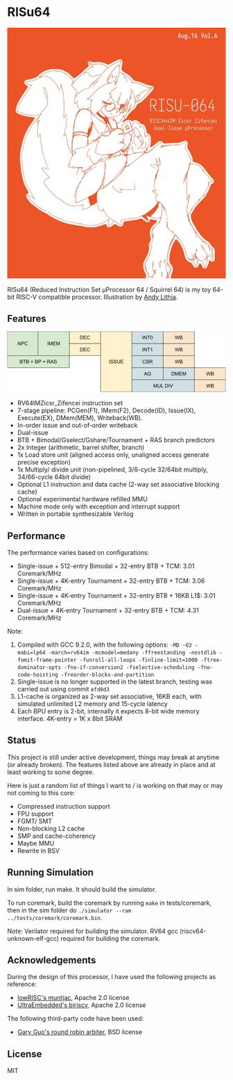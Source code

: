 # RISu64

![illustration](doc/vol6.jpg)

RISu64 (Reduced Instruction Set μProcessor 64 / Squirrel 64) is my toy 64-bit RISC-V compatible processor. Illustration by [Andy Lithia](https://github.com/andylithia).

## Features

![pipeline_diagram](doc/pipeline.svg)

- RV64IMZicsr_Zifencei instruction set
- 7-stage pipeline: PCGen(F1), IMem(F2), Decode(ID), Issue(IX), Execute(EX), DMem(MEM), Writeback(WB).
- In-order issue and out-of-order writeback
- Dual-issue
- BTB + Bimodal/Gselect/Gshare/Tournament + RAS branch predictors
- 2x Integer (arithmetic, barrel shifter, branch)
- 1x Load store unit (aligned access only, unaligned access generate precise exception)
- 1x Multiply/ divide unit (non-pipelined, 3/6-cycle 32/64bit multiply, 34/66-cycle 64bit divide)
- Optional L1 instruction and data cache (2-way set associative blocking cache)
- Optional experimental hardware refilled MMU
- Machine mode only with exception and interrupt support
- Written in portable synthesizable Verilog

## Performance

The performance varies based on configurations:

- Single-issue + 512-entry Bimodal + 32-entry BTB + TCM: 3.01 Coremark/MHz
- Single-issue + 4K-entry Tournament + 32-entry BTB + TCM: 3.06 Coremark/MHz
- Single-issue + 4K-entry Tournament + 32-entry BTB + 16KB L1$: 3.01 Coremark/MHz
- Dual-issue + 4K-entry Tournament + 32-entry BTB + TCM: 4.31 Coremark/MHz

Note:

1. Compiled with GCC 9.2.0, with the following options: ```-MD -O3 -mabi=lp64 -march=rv64im -mcmodel=medany -ffreestanding -nostdlib -fomit-frame-pointer -funroll-all-loops -finline-limit=1000 -ftree-dominator-opts -fno-if-conversion2 -fselective-scheduling -fno-code-hoisting -freorder-blocks-and-partition```
2. Single-issue is no longer supported in the latest branch, testing was carried out using commit ```efd0d3```
3. L1-cache is organized as 2-way set associative, 16KB each, with simulated unlimited L2 memory and 15-cycle latency
4. Each BPU entry is 2-bit, internally it expects 8-bit wide memory interface. 4K-entry = 1K x 8bit SRAM

## Status

This project is still under active development, things may break at anytime (or already broken). The features listed above are already in place and at least working to some degree.

Here is just a random list of things I want to / is working on that may or may not coming to this core:

- Compressed instruction support
- FPU support
- FGMT/ SMT
- Non-blocking L2 cache
- SMP and cache-coherency
- Maybe MMU
- Rewrite in BSV

## Running Simulation

In sim folder, run make. It should build the simulator.

To run coremark, build the coremark by running ```make``` in tests/coremark, then in the sim folder do ```./simulator --ram ../tests/coremark/coremark.bin```.

Note: Verilator required for building the simulator. RV64 gcc (riscv64-unknown-elf-gcc) required for building the coremark.

## Acknowledgements

During the design of this processor, I have used the following projects as reference:

- [lowRISC's muntjac](https://github.com/lowRISC/muntjac), Apache 2.0 license
- [UltraEmbedded's biriscv](https://github.com/ultraembedded/biriscv), Apache 2.0 license

The following third-party code have been used:

- [Gary Guo's round robin arbiter](https://garyguo.net/), BSD license

## License

MIT
